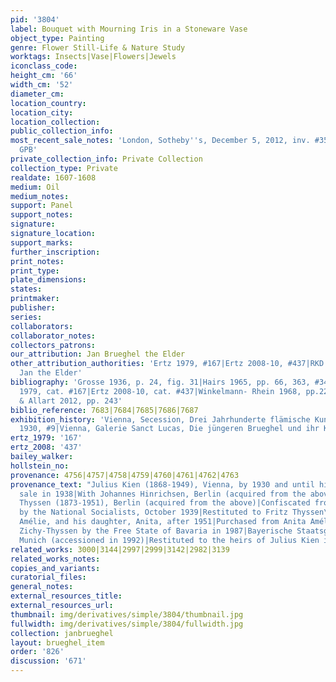 ```yaml
---
pid: '3804'
label: Bouquet with Mourning Iris in a Stoneware Vase
object_type: Painting
genre: Flower Still-Life & Nature Study
worktags: Insects|Vase|Flowers|Jewels
iconclass_code:
height_cm: '66'
width_cm: '52'
diameter_cm:
location_country:
location_city:
location_collection:
public_collection_info:
most_recent_sale_notes: 'London, Sotheby''s, December 5, 2012, inv. #35 for 713,250
  GPB'
private_collection_info: Private Collection
collection_type: Private
realdate: 1607-1608
medium: Oil
medium_notes:
support: Panel
support_notes:
signature:
signature_location:
support_marks:
further_inscription:
print_notes:
print_type:
plate_dimensions:
states:
printmaker:
publisher:
series:
collaborators:
collaborator_notes:
collectors_patrons:
our_attribution: Jan Brueghel the Elder
other_attribution_authorities: 'Ertz 1979, #167|Ertz 2008-10, #437|RKD (Meijer) as
  Jan the Elder'
bibliography: 'Grosse 1936, p. 24, fig. 31|Hairs 1965, pp. 66, 363, #34, fig. 159|Ertz
  1979, cat. #167|Ertz 2008-10, cat. #437|Winkelmann- Rhein 1968, pp.22, 35 |Currie
  & Allart 2012, pp. 243'
biblio_reference: 7683|7684|7685|7686|7687
exhibition_history: 'Vienna, Secession, Drei Jahrhunderte flämische Kunst 1400-1700,
  1930, #9|Vienna, Galerie Sanct Lucas, Die jüngeren Brueghel und ihr Kreis, 1935'
ertz_1979: '167'
ertz_2008: '437'
bailey_walker:
hollstein_no:
provenance: 4756|4757|4758|4759|4760|4761|4762|4763
provenance_text: "Julius Kien (1868-1949), Vienna, by 1930 and until his involuntary
  sale in 1938|With Johannes Hinrichsen, Berlin (acquired from the above in 1938)|Fritz
  Thyssen (1873-1951), Berlin (acquired from the above)|Confiscated from the above
  by the National Socialists, October 1939|Restituted to Fritz Thyssen\x92s widow,
  Amélie, and his daughter, Anita, after 1951|Purchased from Anita Amélie, Countess
  Zichy-Thyssen by the Free State of Bavaria in 1987|Bayerische Staatsgemäldesammlungen,
  Munich (accessioned in 1992)|Restituted to the heirs of Julius Kien in 2012"
related_works: 3000|3144|2997|2999|3142|2982|3139
related_works_notes:
copies_and_variants:
curatorial_files:
general_notes:
external_resources_title:
external_resources_url:
thumbnail: img/derivatives/simple/3804/thumbnail.jpg
fullwidth: img/derivatives/simple/3804/fullwidth.jpg
collection: janbrueghel
layout: brueghel_item
order: '826'
discussion: '671'
---
```

